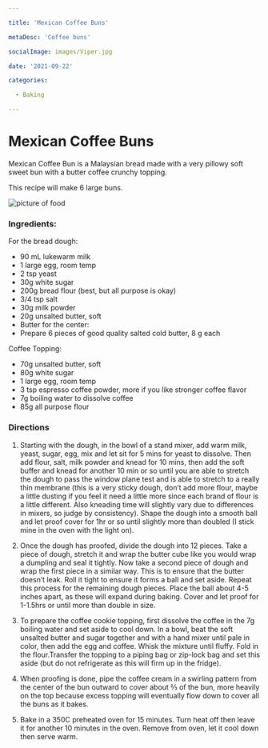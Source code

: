 ```yaml
---

title: 'Mexican Coffee Buns'

metaDesc: 'Coffee buns'

socialImage: images/Viper.jpg

date: '2021-09-22'

categories:

  - Baking

---
```


# Mexican Coffee Buns

Mexican Coffee Bun is a Malaysian bread made with a very pillowy soft sweet bun with a butter coffee crunchy topping.

This recipe will make 6 large buns.

![picture of food](/images/Viper.jpg)

### Ingredients:
For the bread dough:
- 90 mL lukewarm milk
- 1 large egg, room temp
- 2 tsp yeast
- 30g white sugar
- 200g bread flour (best, but all purpose is okay)
- 3/4 tsp salt
- 30g milk powder
- 20g unsalted butter, soft
- Butter for the center:
- Prepare 6 pieces of good quality salted cold butter, 8 g each


Coffee Topping:
- 70g unsalted butter, soft
- 80g white sugar
- 1 large egg, room temp
- 3 tsp espresso coffee powder, more if you like stronger coffee flavor
- 7g boiling water to dissolve coffee
- 85g all purpose flour


### Directions

1. Starting with the dough, in the bowl of a stand mixer, add warm milk, yeast, sugar, egg, mix and let sit for 5 mins for yeast to dissolve. Then add flour, salt, milk powder and knead for 10 mins, then add the soft buffer and knead  for another 10 min or so until you are able to stretch the dough to pass the window plane test and is able to stretch to a really thin membrane (this is a very sticky dough, don’t add more flour, maybe a little dusting if you feel it need a little more since each brand of flour is a little different. Also kneading time will slightly vary due to differences in mixers, so judge by consistency). Shape the dough into a smooth ball and let proof cover for 1hr or so until slightly more than doubled (I stick mine in the oven with the light on).

2. Once the dough has proofed, divide the dough into 12 pieces. Take a piece of dough, stretch it and wrap the butter cube like you would wrap a dumpling and seal it tightly. Now take a second piece of dough and wrap the first piece in a similar way. This is to ensure that the butter doesn’t leak. Roll it tight to ensure it forms a ball and set aside. Repeat this process for the remaining dough pieces. Place the ball about 4-5 inches apart, as these will expand during baking. Cover and let proof for 1-1.5hrs or until more than double in size.

3. To prepare the coffee cookie topping, first dissolve the coffee in the 7g boiling water and set aside to cool down. In a bowl, beat the soft unsalted butter and sugar together and with a hand mixer until pale in color, then add the egg and coffee. Whisk the mixture until fluffy. Fold in the flour.Transfer the topping to a piping bag or zip-lock bag and set this aside (but do not refrigerate as this will firm up in the fridge).

4. When proofing is done, pipe the coffee cream in a swirling pattern from the center of the bun outward to cover about ⅔ of the bun, more heavily on the top because excess topping will eventually flow down to cover all the buns as it bakes.

5. Bake in a 350C preheated oven for 15 minutes. Turn heat off then leave it for another 10 minutes in the oven.
Remove from oven, let it cool down then serve warm.
